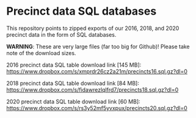 # Precinct data SQL databases
This repository points to zipped exports of our 2016, 2018, and 2020 precinct data in the form of SQL databases.

<b>WARNING</b>: These are very large files (far too big for Github)! Please take note of the download sizes.

2016 precinct data SQL table download link [145 MB]: https://www.dropbox.com/s/xmprdr26cz2a21m/precincts16.sql.gz?dl=0

2018 precinct data SQL table download link [84 MB]: https://www.dropbox.com/s/fidawrezlqlfrd7/precincts18.sql.gz?dl=0

2020 precinct data SQL table download link [60 MB]: https://www.dropbox.com/s/rs3y52mf5yvxpux/precincts20.sql.gz?dl=0
